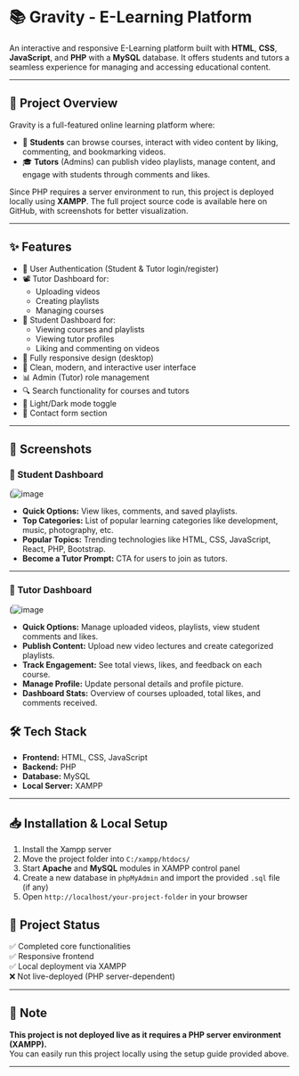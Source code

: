 # 📚 Gravity - E-Learning Platform  

An interactive and responsive E-Learning platform built with **HTML**, **CSS**, **JavaScript**, and **PHP** with a **MySQL** database. It offers students and tutors a seamless experience for managing and accessing educational content.

---

## 📌 Project Overview  

Gravity is a full-featured online learning platform where:
- 📖 **Students** can browse courses, interact with video content by liking, commenting, and bookmarking videos.
- 🎓 **Tutors** (Admins) can publish video playlists, manage content, and engage with students through comments and likes.

Since PHP requires a server environment to run, this project is deployed locally using **XAMPP**. The full project source code is available here on GitHub, with screenshots for better visualization.

---

## ✨ Features  

- 🔐 User Authentication (Student & Tutor login/register)
- 📽️ Tutor Dashboard for:
  - Uploading videos
  - Creating playlists
  - Managing courses
- 📄 Student Dashboard for:
  - Viewing courses and playlists
  - Viewing tutor profiles
  - Liking and commenting on videos
- 📱 Fully responsive design (desktop)
- 🎨 Clean, modern, and interactive user interface
- 📊 Admin (Tutor) role management  
- 🔍 Search functionality for courses and tutors  
- 🌙 Light/Dark mode toggle  
- 📧 Contact form section 

---

## 📸 Screenshots  

### 📌 Student Dashboard  

(![image](https://github.com/user-attachments/assets/a75cf854-c8ca-409e-aff4-d863cb77ba28)

- **Quick Options:** View likes, comments, and saved playlists.  
- **Top Categories:** List of popular learning categories like development, music, photography, etc.  
- **Popular Topics:** Trending technologies like HTML, CSS, JavaScript, React, PHP, Bootstrap.  
- **Become a Tutor Prompt:** CTA for users to join as tutors.

---
### 📌 Tutor Dashboard  

(![image](https://github.com/user-attachments/assets/ee3cad1e-c9aa-4592-92d2-ec241b7bfeb1)


- **Quick Options:** Manage uploaded videos, playlists, view student comments and likes.
- **Publish Content:** Upload new video lectures and create categorized playlists.
- **Track Engagement:** See total views, likes, and feedback on each course.
- **Manage Profile:** Update personal details and profile picture.
- **Dashboard Stats:** Overview of courses uploaded, total likes, and comments received.

## 🛠️ Tech Stack  

- **Frontend:** HTML, CSS, JavaScript  
- **Backend:** PHP  
- **Database:** MySQL  
- **Local Server:** XAMPP  

---

## 📥 Installation  & Local Setup

1. Install the Xampp server
2. Move the project folder into `C:/xampp/htdocs/`  
3. Start **Apache** and **MySQL** modules in XAMPP control panel  
4. Create a new database in `phpMyAdmin` and import the provided `.sql` file (if any)  
5. Open `http://localhost/your-project-folder` in your browser

## 🚀 Project Status  

✅ Completed core functionalities  
✅ Responsive frontend  
✅ Local deployment via XAMPP  
❌ Not live-deployed (PHP server-dependent)  

---
## 📌 Note  

**This project is not deployed live as it requires a PHP server environment (XAMPP).**  
You can easily run this project locally using the setup guide provided above.

---
   
